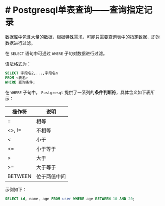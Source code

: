 # # Postgresql单表查询——查询指定记录

数据库中包含大量的数据，根据特殊需求，可能只需要查询表中的指定数据，即对数据进行过滤。

在 `SELECT` 语句中可通过 `WHERE` 子句对数据进行过滤。

语法格式为：

``` sql
SELECT 字段名2,...,字段名n 
FROM <表名>
WHERE 查询条件;
```

在 `WHERE` 子句中， `Postgresql` 提供了一系列的**条件判断符**，具体含义如下表所示：

|操作符|说明|
|-----|-----|
|=|相等|
|<>, !=|不相等|
|<|小于|
|<=|小于等于|
|>|大于|
|>=|大于等于|
|BETWEEN|位于两值中间|

示例如下：

``` sql
SELECT id, name, age FROM user WHERE age BETWEEN 10 AND 20;
```
